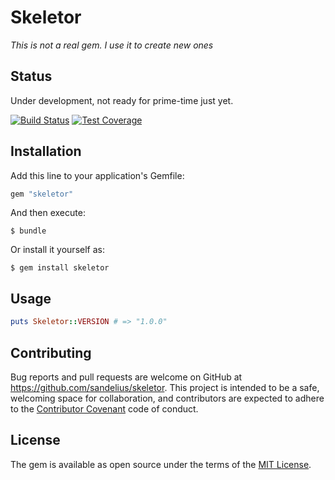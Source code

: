# Skeletor

*This is not a real gem. I use it to create new ones*

## Status

Under development, not ready for prime-time just yet.

[![Build Status](https://travis-ci.org/sandelius/skeletor.svg?branch=master)](https://travis-ci.org/sandelius/skeletor)
[![Test Coverage](https://codeclimate.com/github/sandelius/skeletor/badges/coverage.svg)](https://codeclimate.com/github/sandelius/skeletor/coverage)

## Installation

Add this line to your application's Gemfile:

```ruby
gem "skeletor"
```

And then execute:

```
$ bundle
```

Or install it yourself as:

```
$ gem install skeletor
```

## Usage

```ruby
puts Skeletor::VERSION # => "1.0.0"
```

## Contributing

Bug reports and pull requests are welcome on GitHub at https://github.com/sandelius/skeletor. This project is intended to be a safe, welcoming space for collaboration, and contributors are expected to adhere to the [Contributor Covenant](http://contributor-covenant.org) code of conduct.

## License

The gem is available as open source under the terms of the [MIT License](http://opensource.org/licenses/MIT).

